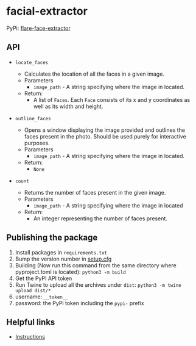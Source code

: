 # facial-extractor

PyPi: [flare-face-extractor](https://pypi.org/project/flare-face-extractor/)

## API
* `locate_faces`
  * Calculates the location of all the faces in a given image.
  * Parameters
    * `image_path` - A string specifying where the image in located.
  * Return:
    * A list of `Faces`. Each `Face` consists of its x and y coordinates as well as its width and height.

* `outline_faces`
  * Opens a window displaying the image provided and outlines the faces present in the photo. 
    Should be used purely for interactive purposes.
  * Parameters
    * `image_path` - A string specifying where the image in located.  
  * Return:
    * `None`

* `count`
  * Returns the number of faces present in the given image.
  * Parameters
    * `image_path` - A string specifying where the image in located
  * Return:
    * An integer representing the number of faces present.


## Publishing the package
1. Install packages in `requirements.txt`
2. Bump the version number in [setup.cfg](/setup.cfg)
3. Building (Now run this command from the same directory where pyproject.toml is located): 
   `python3 -m build`
4. Get the PyPI API token
5. Run Twine to upload all the archives under `dist`: 
   `python3 -m twine upload dist/*`
  1. username: `__token__`
  2. password: the PyPi token  including the `pypi-` prefix

## Helpful links 
* [Instructions](https://packaging.python.org/en/latest/tutorials/packaging-projects/)